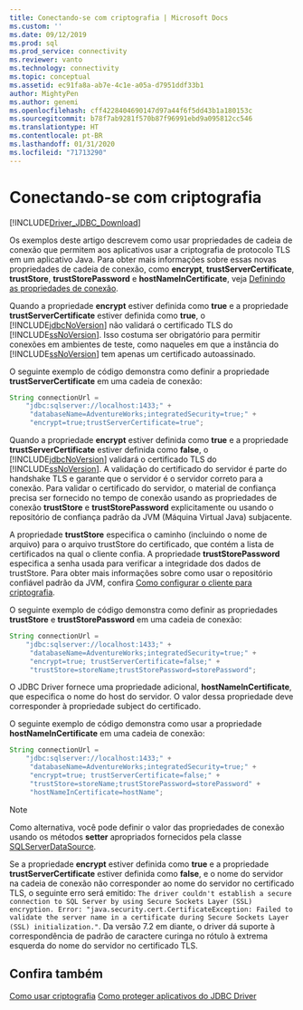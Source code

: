 ```yaml
---
title: Conectando-se com criptografia | Microsoft Docs
ms.custom: ''
ms.date: 09/12/2019
ms.prod: sql
ms.prod_service: connectivity
ms.reviewer: vanto
ms.technology: connectivity
ms.topic: conceptual
ms.assetid: ec91fa8a-ab7e-4c1e-a05a-d7951ddf33b1
author: MightyPen
ms.author: genemi
ms.openlocfilehash: cff4228404690147d97a44f6f5dd43b1a180153c
ms.sourcegitcommit: b78f7ab9281f570b87f96991ebd9a095812cc546
ms.translationtype: HT
ms.contentlocale: pt-BR
ms.lasthandoff: 01/31/2020
ms.locfileid: "71713290"
---
```

# <a name="connecting-with-encryption"></a>Conectando-se com criptografia
[!INCLUDE[Driver_JDBC_Download](../../includes/driver_jdbc_download.md)]

  Os exemplos deste artigo descrevem como usar propriedades de cadeia de conexão que permitem aos aplicativos usar a criptografia de protocolo TLS em um aplicativo Java. Para obter mais informações sobre essas novas propriedades de cadeia de conexão, como **encrypt**, **trustServerCertificate**, **trustStore**, **trustStorePassword** e **hostNameInCertificate**, veja [Definindo as propriedades de conexão](../../connect/jdbc/setting-the-connection-properties.md).  
  
 Quando a propriedade **encrypt** estiver definida como **true** e a propriedade **trustServerCertificate** estiver definida como **true**, o [!INCLUDE[jdbcNoVersion](../../includes/jdbcnoversion_md.md)] não validará o certificado TLS do [!INCLUDE[ssNoVersion](../../includes/ssnoversion-md.md)]. Isso costuma ser obrigatório para permitir conexões em ambientes de teste, como naqueles em que a instância do [!INCLUDE[ssNoVersion](../../includes/ssnoversion-md.md)] tem apenas um certificado autoassinado.  
  
 O seguinte exemplo de código demonstra como definir a propriedade **trustServerCertificate** em uma cadeia de conexão:  
  
```java
String connectionUrl =   
    "jdbc:sqlserver://localhost:1433;" +  
     "databaseName=AdventureWorks;integratedSecurity=true;" +  
     "encrypt=true;trustServerCertificate=true";  
```  
  
 Quando a propriedade **encrypt** estiver definida como **true** e a propriedade **trustServerCertificate** estiver definida como **false**, o [!INCLUDE[jdbcNoVersion](../../includes/jdbcnoversion_md.md)] validará o certificado TLS do [!INCLUDE[ssNoVersion](../../includes/ssnoversion-md.md)]. A validação do certificado do servidor é parte do handshake TLS e garante que o servidor é o servidor correto para a conexão. Para validar o certificado do servidor, o material de confiança precisa ser fornecido no tempo de conexão usando as propriedades de conexão **trustStore** e **trustStorePassword** explicitamente ou usando o repositório de confiança padrão da JVM (Máquina Virtual Java) subjacente.  
  
 A propriedade **trustStore** especifica o caminho (incluindo o nome de arquivo) para o arquivo trustStore do certificado, que contém a lista de certificados na qual o cliente confia. A propriedade **trustStorePassword** especifica a senha usada para verificar a integridade dos dados de trustStore. Para obter mais informações sobre como usar o repositório confiável padrão da JVM, confira [Como configurar o cliente para criptografia](../../connect/jdbc/configuring-the-client-for-ssl-encryption.md).  
  
 O seguinte exemplo de código demonstra como definir as propriedades **trustStore** e **trustStorePassword** em uma cadeia de conexão:  
  
```java
String connectionUrl =   
    "jdbc:sqlserver://localhost:1433;" +  
     "databaseName=AdventureWorks;integratedSecurity=true;" +  
     "encrypt=true; trustServerCertificate=false;" +  
     "trustStore=storeName;trustStorePassword=storePassword";  
```  
  
 O JDBC Driver fornece uma propriedade adicional, **hostNameInCertificate**, que especifica o nome do host do servidor. O valor dessa propriedade deve corresponder à propriedade subject do certificado.  
  
 O seguinte exemplo de código demonstra como usar a propriedade **hostNameInCertificate** em uma cadeia de conexão:  
  
```java
String connectionUrl =   
    "jdbc:sqlserver://localhost:1433;" +  
     "databaseName=AdventureWorks;integratedSecurity=true;" +  
     "encrypt=true; trustServerCertificate=false;" +  
     "trustStore=storeName;trustStorePassword=storePassword" +  
     "hostNameInCertificate=hostName";  
```  
  
> [!NOTE]  
>  Como alternativa, você pode definir o valor das propriedades de conexão usando os métodos **setter** apropriados fornecidos pela classe [SQLServerDataSource](../../connect/jdbc/reference/sqlserverdatasource-class.md).  
  
 Se a propriedade **encrypt** estiver definida como **true** e a propriedade **trustServerCertificate** estiver definida como **false**, e o nome do servidor na cadeia de conexão não corresponder ao nome do servidor no certificado TLS, o seguinte erro será emitido: `The driver couldn't establish a secure connection to SQL Server by using Secure Sockets Layer (SSL) encryption. Error: "java.security.cert.CertificateException: Failed to validate the server name in a certificate during Secure Sockets Layer (SSL) initialization."`. Da versão 7.2 em diante, o driver dá suporte à correspondência de padrão de caractere curinga no rótulo à extrema esquerda do nome do servidor no certificado TLS.

## <a name="see-also"></a>Confira também

 [Como usar criptografia](../../connect/jdbc/using-ssl-encryption.md) [Como proteger aplicativos do JDBC Driver](../../connect/jdbc/securing-jdbc-driver-applications.md)
